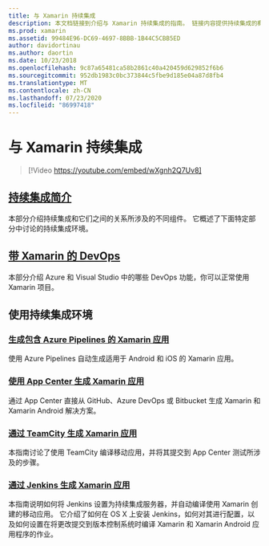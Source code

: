 ```yaml
---
title: 与 Xamarin 持续集成
description: 本文档链接到介绍与 Xamarin 持续集成的指南。 链接内容提供持续集成的概述，并讨论 App Center Build、TeamCity 和 Jenkins。
ms.prod: xamarin
ms.assetid: 99484E96-DC69-4697-8BBB-1B44C5CBB5ED
author: davidortinau
ms.author: daortin
ms.date: 10/23/2018
ms.openlocfilehash: 9c87a65481ca58b2861c40a420459d629852f6b6
ms.sourcegitcommit: 952db1983c0bc373844c5fbe9d185e04a87d8fb4
ms.translationtype: MT
ms.contentlocale: zh-CN
ms.lasthandoff: 07/23/2020
ms.locfileid: "86997418"
---
```

# <a name="continuous-integration-with-xamarin"></a>与 Xamarin 持续集成

> [!Video https://youtube.com/embed/wXgnh2Q7Uv8]

## <a name="introduction-to-continuous-integration"></a>[持续集成简介](~/tools/ci/intro-to-ci.md)

本部分介绍持续集成和它们之间的关系所涉及的不同组件。 它概述了下面特定部分中讨论的持续集成环境。

## <a name="devops-with-xamarin"></a>[带 Xamarin 的 DevOps](~/tools/ci/devops.md)

本部分介绍 Azure 和 Visual Studio 中的哪些 DevOps 功能，你可以正常使用 Xamarin 项目。

## <a name="working-with-continuous-integration-environments"></a>使用持续集成环境

### <a name="build-xamarin-apps-with-azure-pipelines"></a>[生成包含 Azure Pipelines 的 Xamarin 应用](https://docs.microsoft.com/azure/devops/pipelines/languages/xamarin/)

使用 Azure Pipelines 自动生成适用于 Android 和 iOS 的 Xamarin 应用。

### <a name="build-xamarin-apps-using-app-center"></a>[使用 App Center 生成 Xamarin 应用](https://docs.microsoft.com/appcenter/build/xamarin/)

通过 App Center 直接从 GitHub、Azure DevOps 或 Bitbucket 生成 Xamarin 和 Xamarin Android 解决方案。

### <a name="build-xamarin-apps-with-teamcity"></a>[通过 TeamCity 生成 Xamarin 应用](~/tools/ci/teamcity.md)

本指南讨论了使用 TeamCity 编译移动应用，并将其提交到 App Center 测试所涉及的步骤。

### <a name="build-xamarin-apps-with-jenkins"></a>[通过 Jenkins 生成 Xamarin 应用](~/tools/ci/jenkins-walkthrough.md)

本指南说明如何将 Jenkins 设置为持续集成服务器，并自动编译使用 Xamarin 创建的移动应用。 它介绍了如何在 OS X 上安装 Jenkins，如何对其进行配置，以及如何设置在将更改提交到版本控制系统时编译 Xamarin 和 Xamarin Android 应用程序的作业。
